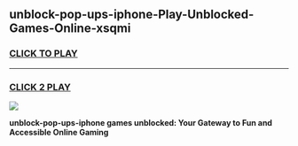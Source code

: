 
## unblock-pop-ups-iphone-Play-Unblocked-Games-Online-xsqmi
<h3>
<a href="https://premium76.site?title=unblock-pop-ups-iphone&ref=25A">CLICK TO PLAY</a></h3>
<hr>

<h3>
<a href="https://premium76.site?title=unblock-pop-ups-iphone&ref=25A">CLICK 2 PLAY</a>
  
</h3>

<a href="https://premium76.site?title=unblock-pop-ups-iphone&ref=25A"><img src="https://clearcache.store/games.png"></a>


**unblock-pop-ups-iphone games unblocked: Your Gateway to Fun and Accessible Online Gaming**
